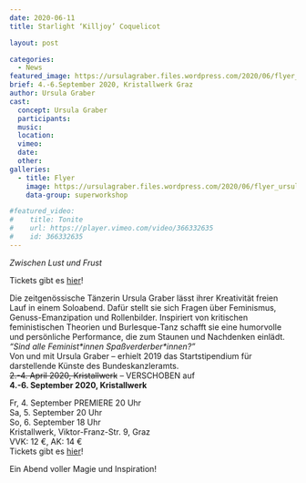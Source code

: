 ```yaml
---
date: 2020-06-11
title: Starlight ‘Killjoy’ Coquelicot

layout: post

categories:
  - News
featured_image: https://ursulagraber.files.wordpress.com/2020/06/flyer_ursula_02_final.jpg
brief: 4.-6.September 2020, Kristallwerk Graz
author: Ursula Graber
cast:
  concept: Ursula Graber
  participants:
  music:
  location:
  vimeo:
  date:
  other:
galleries:
  - title: Flyer
    image: https://ursulagraber.files.wordpress.com/2020/06/flyer_ursula_02_final.jpg
    data-group: superworkshop

#featured_video:
#    title: Tonite
#    url: https://player.vimeo.com/video/366332635
#    id: 366332635
---
```



*Zwischen Lust und Frust*

Tickets gibt es [hier](https://shop.ticketteer.com/ursula_graber_contemporary_dancer_choreographer/e/evt_5e620259ad9b9400189b83dd)!<br />

Die zeitgenössische Tänzerin Ursula Graber lässt ihrer Kreativität freien Lauf in einem Soloabend. Dafür stellt sie sich Fragen über Feminismus, Genuss-Emanzipation und Rollenbilder.
Inspiriert von kritischen feministischen Theorien und Burlesque-Tanz schafft sie eine humorvolle und persönliche Performance, die zum Staunen und Nachdenken einlädt.  
*“Sind alle Feminist\*innen Spaßverderber\*innen?”<br />*
Von und mit Ursula Graber – erhielt 2019 das Startstipendium für darstellende Künste des Bundeskanzleramts.<br />
<del>2.-4. April 2020, Kristallwerk</del> – VERSCHOBEN auf<br />
**4.-6. September 2020, Kristallwerk<br />**

Fr, 4. September PREMIERE 20 Uhr<br />
Sa, 5. September 20 Uhr<br />
So, 6. September 18 Uhr<br />
Kristallwerk, Viktor-Franz-Str. 9, Graz<br />
VVK: 12 €, AK: 14 €<br />
Tickets gibt es [hier](https://shop.ticketteer.com/ursula_graber_contemporary_dancer_choreographer/e/evt_5e620259ad9b9400189b83dd)!<br />


<!--plop-->

Ein Abend voller Magie und Inspiration!


<!--[![Totem](https://i.vimeocdn.com/video/746500438_640.jpg)](https://player.vimeo.com/video/306702195)-->

